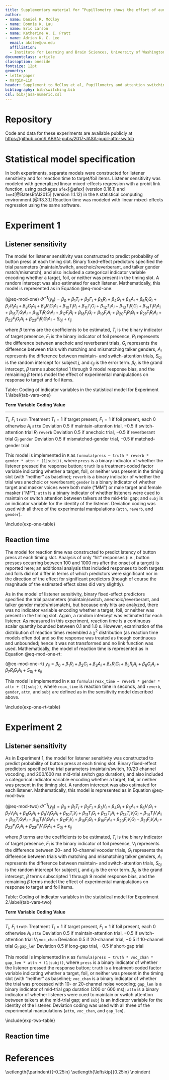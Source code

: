 ```yaml
---
title: Supplementary material for “Pupillometry shows the effort of auditory attention switching”
author:
- name: Daniel R. McCloy
- name: Bonnie K. Lau
- name: Eric Larson
- name: Katherine A. I. Pratt
- name: Adrian K. C. Lee
  email: akclee@uw.edu
  affiliation:
  - Institute for Learning and Brain Sciences, University of Washington, 1715 NE Columbia Rd., Box 357988, Seattle, WA, 98195-7988
documentclass: article
classoption: oneside
fontsize: 12pt
geometry:
- letterpaper
- margin=1in
header: Supplement to McCloy et al, Pupillometry and attention switching, JASA
bibliography: bib/switching.bib
csl: bib/jasa-numeric.csl
---
```


# Repository
Code and data for these experiments are available publicly at
https://github.com/LABSN-pubs/2017-JASA-pupil-attn-switch

# Statistical model specification

In both experiments, separate models were constructed for listener sensitivity
and for reaction time to target/foil items.  Listener sensitivity was modeled
with generalized linear mixed-effects regression with a probit link function,
using packages `afex`[@afex] (version 0.16.1) and `lme4`[@BatesEtAl2015]
(version 1.1.12) in the `R` statistical computing environment.[@R3.3.1]
Reaction time was modeled with linear mixed-effects regression using the same
software.

# Experiment 1

## Listener sensitivity
The model for listener sensitivity was constructed to predict probability of
button press at each timing slot.  Binary fixed-effect predictors specified the
trial  parameters (maintain/switch, anechoic/reverberant, and talker gender
match/mismatch), and also included  a categorical indicator variable encoding
whether a target, foil, or neither was present in the timing slot.  A random
intercept was also estimated for each listener.  Mathematically, this model is
represented as in Equation @eq-mod-one:

(@eq-mod-one)  $\Phi^{-1}(y_{ij}) = \beta_0 + \beta_1 T_i + \beta_2 F_i + \beta_3 R_i + \beta_4 G_i + \beta_5 A_i + \beta_6 R_i G_i + \beta_7 R_i A_i + \beta_8 G_i A_i + \beta_9 R_i G_i A_i + \beta_{10} T_i R_i + \beta_{11} T_i G_i + \beta_{12} T_i A_i + \beta_{13} T_i R_i G_i + \beta_{14} T_i R_i A_i + \beta_{15} T_i G_i A_i + \beta_{16} T_i R_i G_i A_i + \beta_{17} F_i R_i + \beta_{18} F_i G_i + \beta_{19} F_i A_i + \beta_{20} F_i R_i G_i + \beta_{21} F_i R_i A_i + \beta_{22} F_i G_i A_i + \beta_{23} F_i R_i G_i A_i + S_{0j} + \epsilon_{ij}$

where $\beta$ terms are the coefficients to be estimated, $T_i$ is the binary
indicator of target presence, $F_i$ is the binary indicator of foil presence,
$R_i$ represents the difference between anechoic and reverberant trials, $G_i$
represents the difference between trials with matching and mismatching talker
genders, $A_i$ represents the difference between maintain- and switch-attention
trials, $S_{0j}$ is the random intercept for subject $j$, and $\epsilon_{ij}$
is the error term.  $\beta_0$ is the grand intercept, $\beta$ terms subscripted
1 through 9 model response bias, and the remaining $\beta$ terms model the
effect of experimental manipulations on response to target and foil items.

Table: Coding of indicator variables in the statistical model for Experiment 1.\label{tab-vars-one}

 **Term**       **Variable**    **Coding**  **Value**
-------------- -------------- ------------- ----------------------------------------------------------------
 $T_i$, $F_i$     `truth`      Treatment    $T_i=1$ if target present, $F_i=1$ if foil present, each 0 otherwise
 $A_i$            `attn`       Deviation    0.5 if maintain-attention trial, −0.5 if switch-attention trial
 $R_i$            `reverb`     Deviation    0.5 if anechoic trial, −0.5 if reverberant trial
 $G_i$            `gender`     Deviation    0.5 if mismatched-gender trial, −0.5 if matched-gender trial

This model is implemented in `R` as `formula(press ~ truth * reverb * gender *
attn + (1|subj))`, where `press` is a binary indicator of whether the listener
pressed the response button; `truth` is a treatment-coded factor variable
indicating whether a target, foil, or neither was present in the timing slot
(with “neither” as baseline); `reverb` is a binary indicator of whether the
trial was anechoic or reverberant; `gender` is a binary indicator of whether
target and masker voices were both male (“MM”) or male target and female masker
(“MF”); `attn` is a binary indicator of whether listeners were cued to maintain
or switch attention between talkers at the mid-trial gap; and `subj` is an
indicator variable for the identity of the listener.  Deviation coding was used
with all three of the experimental manipulations (`attn`, `reverb`, and
`gender`).

\include{exp-one-table}

## Reaction time

The model for reaction time was constructed to predict latency of button press
at each timing slot.  Analysis of only “hit” responses (i.e., button presses
occurring between 100 and 1000 ms after the onset of a target) is reported
here; an  additional analysis that included responses to both targets and foils
did not differ in terms of which predictors were significant nor in the
direction of the effect for significant predictors (though of course the
magnitude of the estimated effect sizes did vary slightly).

As in the model of listener sensitivity, binary fixed-effect predictors
specified the trial  parameters (maintain/switch, anechoic/reverberant, and
talker gender match/mismatch), but because only hits are analyzed, there was no
indicator variable encoding whether a target, foil, or neither was present in
the timing slot.  Again, a random intercept was estimated for each listener. As
measured in this experiment, reaction time is a continuous scalar quantity
bounded between 0.1 and 1.0 s.  However, examination of the distribution of
reaction times resembled a $\chi^2$ distribution (as reaction time models often
do) and so the response was treated as though continuous and unbounded; hence
it was not transformed and no link function was used.  Mathematically, the
model of reaction time is represented as in Equation @eq-mod-one-rt:

(@eq-mod-one-rt)  $y_{ij} = \beta_0 + \beta_1 R_i + \beta_2 G_i + \beta_3 A_i + \beta_4 R_i G_i + \beta_5 R_i A_i + \beta_6 G_i A_i + \beta_7 R_i G_i A_i + S_{0j} + \epsilon_{ij}$

This model is implemented in `R` as `formula(reax_time ~ reverb * gender * attn +
(1|subj))`, where `reax_time` is reaction time in seconds, and `reverb`,
`gender`, `attn`, and `subj` are defined as in the sensitivity model described
above.

\include{exp-one-rt-table}


# Experiment 2

## Listener sensitivity

As in Experiment 1, the model for listener sensitivity was constructed to
predict probability of button press at each timing slot.  Binary fixed-effect
predictors specified the trial  parameters (maintain/switch, 10/20 channel
vocoding, and 200/600 ms mid-trial switch gap duration), and also included a
categorical indicator variable encoding whether a target, foil, or neither was
present in the timing slot.  A random intercept was also estimated for each
listener.  Mathematically, this model is represented as in Equation
@eq-mod-two:

(@eq-mod-two)  $\Phi^{-1}(y_{ij}) = \beta_0 + \beta_1 T_i + \beta_2 F_i + \beta_3 V_i + \beta_4 G_i + \beta_5 A_i + \beta_6 V_i G_i + \beta_7 V_i A_i + \beta_8 G_i A_i + \beta_9 V_i G_i A_i + \beta_{10} T_i V_i + \beta_{11} T_i G_i + \beta_{12} T_i A_i + \beta_{13} T_i V_i G_i + \beta_{14} T_i V_i A_i + \beta_{15} T_i G_i A_i + \beta_{16} T_i V_i G_i A_i + \beta_{17} F_i V_i + \beta_{18} F_i G_i + \beta_{19} F_i A_i + \beta_{20} F_i V_i G_i + \beta_{21} F_i V_i A_i + \beta_{22} F_i G_i A_i + \beta_{23} F_i V_i G_i A_i + S_{0j} + \epsilon_{ij}$

where $\beta$ terms are the coefficients to be estimated, $T_i$ is the binary
indicator of target presence, $F_i$ is the binary indicator of foil presence,
$V_i$ represents the difference between 20- and 10-channel vocoder trials, $G_i$
represents the difference between trials with matching and mismatching talker
genders, $A_i$ represents the difference between maintain- and switch-attention
trials, $S_{0j}$ is the random intercept for subject $j$, and $\epsilon_{ij}$
is the error term.  $\beta_0$ is the grand intercept, $\beta$ terms subscripted
1 through 9 model response bias, and the remaining $\beta$ terms model the
effect of experimental manipulations on response to target and foil items.

Table: Coding of indicator variables in the statistical model for Experiment 2.\label{tab-vars-two}

 **Term**       **Variable**    **Coding**  **Value**
-------------- -------------- ------------- ----------------------------------------------------------------
 $T_i$, $F_i$     `truth`      Treatment    $T_i=1$ if target present, $F_i=1$ if foil present, each 0 otherwise
 $A_i$            `attn`       Deviation    0.5 if maintain-attention trial, −0.5 if switch-attention trial
 $V_i$            `voc_chan`   Deviation    0.5 if 20-channel trial, −0.5 if 10-channel trial
 $G_i$            `gap_len`    Deviation    0.5 if long-gap trial, −0.5 if short-gap trial

This model is implemented in `R` as `formula(press ~ truth * voc_chan * gap_len *
attn + (1|subj))`, where `press` is a binary indicator of whether the listener
pressed the response button; `truth` is a treatment-coded factor variable
indicating whether a target, foil, or neither was present in the timing slot
(with “neither” as baseline); `voc_chan` is a binary indicator of whether the
trial was processed with 10- or 20-channel noise vocoding; `gap_len` is a
binary indicator of mid-trial gap duration (200 or 600 ms); `attn` is a binary
indicator of whether listeners were cued to maintain or switch attention
between talkers at the mid-trial gap; and `subj` is an indicator variable for
the identity of the listener.  Deviation coding was used with all three of the
experimental manipulations (`attn`, `voc_chan`, and `gap_len`).

\include{exp-two-table}

## Reaction time
<!-- TODO -->

# References
\setlength{\parindent}{-0.25in}
\setlength{\leftskip}{0.25in}
\noindent
